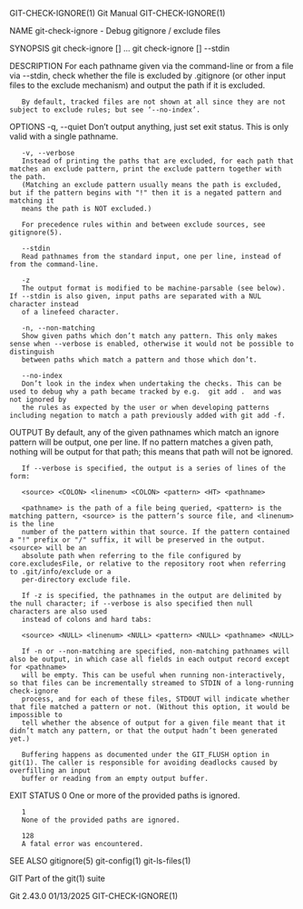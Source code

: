 GIT-CHECK-IGNORE(1)							  Git Manual							   GIT-CHECK-IGNORE(1)

NAME
       git-check-ignore - Debug gitignore / exclude files

SYNOPSIS
       git check-ignore [<options>] <pathname>...
       git check-ignore [<options>] --stdin

DESCRIPTION
       For each pathname given via the command-line or from a file via --stdin, check whether the file is excluded by .gitignore (or other input files to the
       exclude mechanism) and output the path if it is excluded.

       By default, tracked files are not shown at all since they are not subject to exclude rules; but see ‘--no-index’.

OPTIONS
       -q, --quiet
	   Don’t output anything, just set exit status. This is only valid with a single pathname.

       -v, --verbose
	   Instead of printing the paths that are excluded, for each path that matches an exclude pattern, print the exclude pattern together with the path.
	   (Matching an exclude pattern usually means the path is excluded, but if the pattern begins with "!" then it is a negated pattern and matching it
	   means the path is NOT excluded.)

	   For precedence rules within and between exclude sources, see gitignore(5).

       --stdin
	   Read pathnames from the standard input, one per line, instead of from the command-line.

       -z
	   The output format is modified to be machine-parsable (see below). If --stdin is also given, input paths are separated with a NUL character instead
	   of a linefeed character.

       -n, --non-matching
	   Show given paths which don’t match any pattern. This only makes sense when --verbose is enabled, otherwise it would not be possible to distinguish
	   between paths which match a pattern and those which don’t.

       --no-index
	   Don’t look in the index when undertaking the checks. This can be used to debug why a path became tracked by e.g.  git add .	and was not ignored by
	   the rules as expected by the user or when developing patterns including negation to match a path previously added with git add -f.

OUTPUT
       By default, any of the given pathnames which match an ignore pattern will be output, one per line. If no pattern matches a given path, nothing will be
       output for that path; this means that path will not be ignored.

       If --verbose is specified, the output is a series of lines of the form:

       <source> <COLON> <linenum> <COLON> <pattern> <HT> <pathname>

       <pathname> is the path of a file being queried, <pattern> is the matching pattern, <source> is the pattern’s source file, and <linenum> is the line
       number of the pattern within that source. If the pattern contained a "!" prefix or "/" suffix, it will be preserved in the output. <source> will be an
       absolute path when referring to the file configured by core.excludesFile, or relative to the repository root when referring to .git/info/exclude or a
       per-directory exclude file.

       If -z is specified, the pathnames in the output are delimited by the null character; if --verbose is also specified then null characters are also used
       instead of colons and hard tabs:

       <source> <NULL> <linenum> <NULL> <pattern> <NULL> <pathname> <NULL>

       If -n or --non-matching are specified, non-matching pathnames will also be output, in which case all fields in each output record except for <pathname>
       will be empty. This can be useful when running non-interactively, so that files can be incrementally streamed to STDIN of a long-running check-ignore
       process, and for each of these files, STDOUT will indicate whether that file matched a pattern or not. (Without this option, it would be impossible to
       tell whether the absence of output for a given file meant that it didn’t match any pattern, or that the output hadn’t been generated yet.)

       Buffering happens as documented under the GIT_FLUSH option in git(1). The caller is responsible for avoiding deadlocks caused by overfilling an input
       buffer or reading from an empty output buffer.

EXIT STATUS
       0
	   One or more of the provided paths is ignored.

       1
	   None of the provided paths are ignored.

       128
	   A fatal error was encountered.

SEE ALSO
       gitignore(5) git-config(1) git-ls-files(1)

GIT
       Part of the git(1) suite

Git 2.43.0								  01/13/2025							   GIT-CHECK-IGNORE(1)
